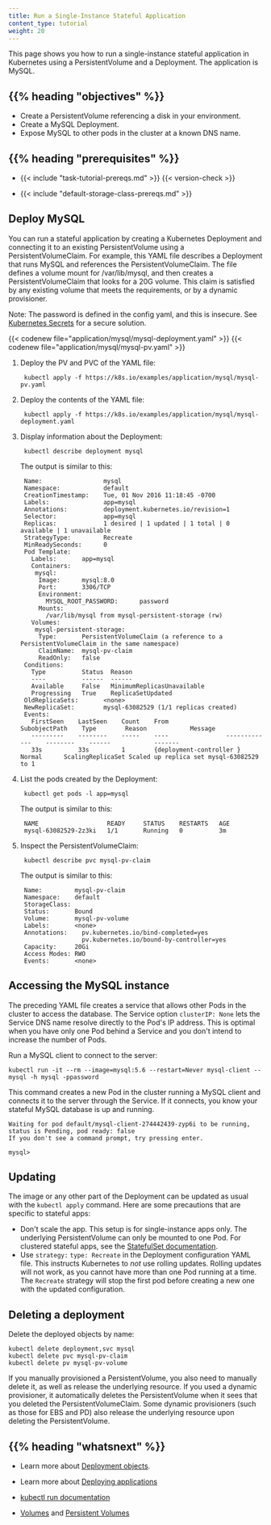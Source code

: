 ```yaml
---
title: Run a Single-Instance Stateful Application
content_type: tutorial
weight: 20
---
```


<!-- overview -->

This page shows you how to run a single-instance stateful application
in Kubernetes using a PersistentVolume and a Deployment. The
application is MySQL.




## {{% heading "objectives" %}}


* Create a PersistentVolume referencing a disk in your environment.
* Create a MySQL Deployment.
* Expose MySQL to other pods in the cluster at a known DNS name.




## {{% heading "prerequisites" %}}


* {{< include "task-tutorial-prereqs.md" >}} {{< version-check >}}

* {{< include "default-storage-class-prereqs.md" >}}




<!-- lessoncontent -->

## Deploy MySQL

You can run a stateful application by creating a Kubernetes Deployment
and connecting it to an existing PersistentVolume using a
PersistentVolumeClaim.  For example, this YAML file describes a
Deployment that runs MySQL and references the PersistentVolumeClaim. The file
defines a volume mount for /var/lib/mysql, and then creates a
PersistentVolumeClaim that looks for a 20G volume. This claim is
satisfied by any existing volume that meets the requirements,
or by a dynamic provisioner.

Note: The password is defined in the config yaml, and this is insecure. See
[Kubernetes Secrets](/docs/concepts/configuration/secret/)
for a secure solution.

{{< codenew file="application/mysql/mysql-deployment.yaml" >}}
{{< codenew file="application/mysql/mysql-pv.yaml" >}}

1. Deploy the PV and PVC of the YAML file:

        kubectl apply -f https://k8s.io/examples/application/mysql/mysql-pv.yaml

1. Deploy the contents of the YAML file:

        kubectl apply -f https://k8s.io/examples/application/mysql/mysql-deployment.yaml

1. Display information about the Deployment:

        kubectl describe deployment mysql

    The output is similar to this:

        Name:                 mysql
        Namespace:            default
        CreationTimestamp:    Tue, 01 Nov 2016 11:18:45 -0700
        Labels:               app=mysql
        Annotations:          deployment.kubernetes.io/revision=1
        Selector:             app=mysql
        Replicas:             1 desired | 1 updated | 1 total | 0 available | 1 unavailable
        StrategyType:         Recreate
        MinReadySeconds:      0
        Pod Template:
          Labels:       app=mysql
          Containers:
           mysql:
            Image:      mysql:8.0
            Port:       3306/TCP
            Environment:
              MYSQL_ROOT_PASSWORD:      password
            Mounts:
              /var/lib/mysql from mysql-persistent-storage (rw)
          Volumes:
           mysql-persistent-storage:
            Type:       PersistentVolumeClaim (a reference to a PersistentVolumeClaim in the same namespace)
            ClaimName:  mysql-pv-claim
            ReadOnly:   false
        Conditions:
          Type          Status  Reason
          ----          ------  ------
          Available     False   MinimumReplicasUnavailable
          Progressing   True    ReplicaSetUpdated
        OldReplicaSets:       <none>
        NewReplicaSet:        mysql-63082529 (1/1 replicas created)
        Events:
          FirstSeen    LastSeen    Count    From                SubobjectPath    Type        Reason            Message
          ---------    --------    -----    ----                -------------    --------    ------            -------
          33s          33s         1        {deployment-controller }             Normal      ScalingReplicaSet Scaled up replica set mysql-63082529 to 1

1. List the pods created by the Deployment:

        kubectl get pods -l app=mysql

    The output is similar to this:

        NAME                   READY     STATUS    RESTARTS   AGE
        mysql-63082529-2z3ki   1/1       Running   0          3m

1. Inspect the PersistentVolumeClaim:

        kubectl describe pvc mysql-pv-claim

    The output is similar to this:

        Name:         mysql-pv-claim
        Namespace:    default
        StorageClass:
        Status:       Bound
        Volume:       mysql-pv-volume
        Labels:       <none>
        Annotations:    pv.kubernetes.io/bind-completed=yes
                        pv.kubernetes.io/bound-by-controller=yes
        Capacity:     20Gi
        Access Modes: RWO
        Events:       <none>

## Accessing the MySQL instance

The preceding YAML file creates a service that
allows other Pods in the cluster to access the database. The Service option
`clusterIP: None` lets the Service DNS name resolve directly to the
Pod's IP address. This is optimal when you have only one Pod
behind a Service and you don't intend to increase the number of Pods.

Run a MySQL client to connect to the server:

```
kubectl run -it --rm --image=mysql:5.6 --restart=Never mysql-client -- mysql -h mysql -ppassword
```

This command creates a new Pod in the cluster running a MySQL client
and connects it to the server through the Service. If it connects, you
know your stateful MySQL database is up and running.

```
Waiting for pod default/mysql-client-274442439-zyp6i to be running, status is Pending, pod ready: false
If you don't see a command prompt, try pressing enter.

mysql>
```

## Updating

The image or any other part of the Deployment can be updated as usual
with the `kubectl apply` command. Here are some precautions that are
specific to stateful apps:

* Don't scale the app. This setup is for single-instance apps
  only. The underlying PersistentVolume can only be mounted to one
  Pod. For clustered stateful apps, see the
  [StatefulSet documentation](/docs/concepts/workloads/controllers/statefulset/).
* Use `strategy:` `type: Recreate` in the Deployment configuration
  YAML file. This instructs Kubernetes to _not_ use rolling
  updates. Rolling updates will not work, as you cannot have more than
  one Pod running at a time. The `Recreate` strategy will stop the
  first pod before creating a new one with the updated configuration.

## Deleting a deployment

Delete the deployed objects by name:

```
kubectl delete deployment,svc mysql
kubectl delete pvc mysql-pv-claim
kubectl delete pv mysql-pv-volume
```

If you manually provisioned a PersistentVolume, you also need to manually
delete it, as well as release the underlying resource.
If you used a dynamic provisioner, it automatically deletes the
PersistentVolume when it sees that you deleted the PersistentVolumeClaim.
Some dynamic provisioners (such as those for EBS and PD) also release the
underlying resource upon deleting the PersistentVolume.




## {{% heading "whatsnext" %}}


* Learn more about [Deployment objects](/docs/concepts/workloads/controllers/deployment/).

* Learn more about [Deploying applications](/docs/tasks/run-application/run-stateless-application-deployment/)

* [kubectl run documentation](/docs/reference/generated/kubectl/kubectl-commands/#run)

* [Volumes](/docs/concepts/storage/volumes/) and [Persistent Volumes](/docs/concepts/storage/persistent-volumes/)




